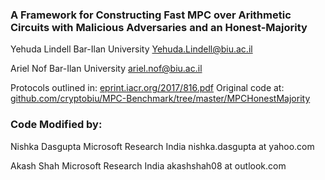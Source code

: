 ### A Framework for Constructing Fast MPC over Arithmetic Circuits with Malicious Adversaries and an Honest-Majority

Yehuda Lindell
Bar-Ilan University
Yehuda.Lindell@biu.ac.il

Ariel Nof
Bar-Ilan University
ariel.nof@biu.ac.il

Protocols outlined in: [eprint.iacr.org/2017/816.pdf](https://eprint.iacr.org/2017/816.pdf)
Original code at: [github.com/cryptobiu/MPC-Benchmark/tree/master/MPCHonestMajority](https://github.com/cryptobiu/MPC-Benchmark/tree/master/MPCHonestMajority)


### Code Modified by:

Nishka Dasgupta
Microsoft Research India
nishka.dasgupta at yahoo.com

Akash Shah
Microsoft Research India
akashshah08 at outlook.com
